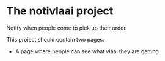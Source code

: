 # The notivlaai project

Notify when people come to pick up their order.


This project should contain two pages:

* A page where people can see what vlaai they are getting
